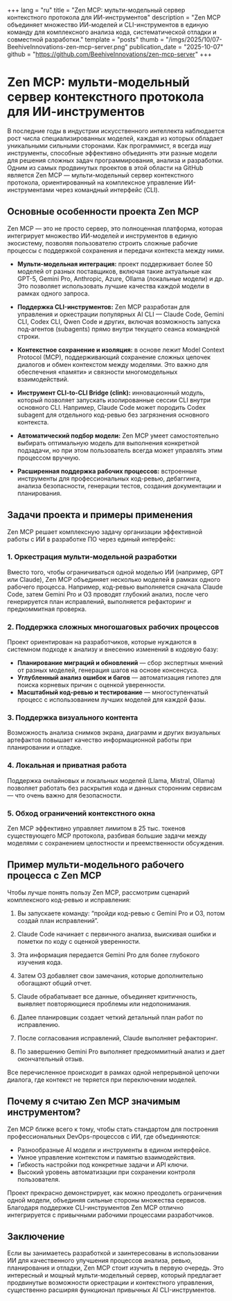 +++
lang = "ru"
title = "Zen MCP: мульти-модельный сервер контекстного протокола для ИИ-инструментов"
description = "Zen MCP объединяет множество ИИ-моделей и CLI-инструментов в единую команду для комплексного анализа кода, систематической отладки и совместной разработки."
template = "posts"
thumb = "/imgs/2025/10/07-BeehiveInnovations-zen-mcp-server.png"
publication_date = "2025-10-07"
github = "https://github.com/BeehiveInnovations/zen-mcp-server"
+++

# Zen MCP: мульти-модельный сервер контекстного протокола для ИИ-инструментов

В последние годы в индустрии искусственного интеллекта наблюдается рост числа специализированных моделей, каждая из которых обладает уникальными сильными сторонами. Как программист, я всегда ищу инструменты, способные эффективно объединять эти разные модели для решения сложных задач программирования, анализа и разработки. Одним из самых продвинутых проектов в этой области на GitHub является Zen MCP — мульти-модельный сервер контекстного протокола, ориентированный на комплексное управление ИИ-инструментами через командный интерфейс (CLI).


## Основные особенности проекта Zen MCP

Zen MCP — это не просто сервер, это полноценная платформа, которая интегрирует множество ИИ-моделей и инструментов в единую экосистему, позволяя пользователю строить сложные рабочие процессы с поддержкой сохранения и передачи контекста между ними.

- **Мульти-модельная интеграция:** проект поддерживает более 50 моделей от разных поставщиков, включая такие актуальные как GPT-5, Gemini Pro, Anthropic, Azure, Ollama (локальные модели) и др. Это позволяет использовать лучшие качества каждой модели в рамках одного запроса.

- **Поддержка CLI-инструментов:** Zen MCP разработан для управления и оркестрации популярных AI CLI — Claude Code, Gemini CLI, Codex CLI, Qwen Code и других, включая возможность запуска под-агентов (subagents) прямо внутри текущего сеанса командной строки.

- **Контекстное сохранение и изоляция:** в основе лежит Model Context Protocol (MCP), поддерживающий сохранение сложных цепочек диалогов и обмен контекстом между моделями. Это важно для обеспечения «памяти» и связности многомодельных взаимодействий.

- **Инструмент CLI-to-CLI Bridge (clink):** инновационный модуль, который позволяет запускать изолированные сессии CLI внутри основного CLI. Например, Claude Code может породить Codex subagent для отдельного код-ревью без загрязнения основного контекста.

- **Автоматический подбор модели:** Zen MCP умеет самостоятельно выбирать оптимальную модель для выполнения конкретной подзадачи, но при этом пользователь всегда может управлять этим процессом вручную.

- **Расширенная поддержка рабочих процессов:** встроенные инструменты для профессиональных код-ревью, дебаггинга, анализа безопасности, генерации тестов, создания документации и планирования.


## Задачи проекта и примеры применения

Zen MCP решает комплексную задачу организации эффективной работы с ИИ в разработке ПО через единый интерфейс:

### 1. Оркестрация мульти-модельной разработки

Вместо того, чтобы ограничиваться одной моделью ИИ (например, GPT или Claude), Zen MCP объединяет несколько моделей в рамках одного рабочего процесса. Например, код-ревью выполняется сначала Claude Code, затем Gemini Pro и O3 проводят глубокий анализ, после чего генерируется план исправлений, выполняется рефакторинг и предкоммитная проверка.

### 2. Поддержка сложных многошаговых рабочих процессов

Проект ориентирован на разработчиков, которые нуждаются в системном подходе к анализу и внесению изменений в кодовую базу:

- **Планирование миграций и обновлений** — сбор экспертных мнений от разных моделей, генерация шагов на основе консенсуса.
- **Углубленный анализ ошибок и багов** — автоматизация гипотез для поиска корневых причин с оценкой уверенности.
- **Масштабный код-ревью и тестирование** — многоступенчатый процесс с использованием лучших моделей для каждой фазы.

### 3. Поддержка визуального контента

Возможность анализа снимков экрана, диаграмм и других визуальных артефактов повышает качество информационной работы при планировании и отладке.

### 4. Локальная и приватная работа

Поддержка онлайновых и локальных моделей (Llama, Mistral, Ollama) позволяет работать без раскрытия кода и данных сторонним сервисам — что очень важно для безопасности.

### 5. Обход ограничений контекстного окна

Zen MCP эффективно управляет лимитом в 25 тыс. токенов существующего MCP протокола, разбивая большие задачи между моделями с сохранением целостности и преемственности обсуждения.


## Пример мульти-модельного рабочего процесса с Zen MCP

Чтобы лучше понять пользу Zen MCP, рассмотрим сценарий комплексного код-ревью и исправления:

1. Вы запускаете команду: “пройди код-ревью с Gemini Pro и O3, потом создай план исправлений”.

2. Claude Code начинает с первичного анализа, выискивая ошибки и пометки по коду с оценкой уверенности.

3. Эта информация передается Gemini Pro для более глубокого изучения кода.

4. Затем O3 добавляет свои замечания, которые дополнительно обогащают общий отчет.

5. Claude обрабатывает все данные, объединяет критичность, выявляет повторяющиеся проблемы или недопонимания.

6. Далее планировщик создает четкий детальный план работ по исправлению.

7. После согласования исправлений, Claude выполняет рефакторинг.

8. По завершению Gemini Pro выполняет предкоммитный анализ и дает окончательный отзыв.

Все перечисленное происходит в рамках одной непрерывной цепочки диалога, где контекст не теряется при переключении моделей.


## Почему я считаю Zen MCP значимым инструментом?

Zen MCP ближе всего к тому, чтобы стать стандартом для построения профессиональных DevOps-процессов с ИИ, где объединяются:

- Разнообразные AI модели и инструменты в едином интерфейсе.
- Умное управление контекстом и памятью взаимодействия.
- Гибкость настройки под конкретные задачи и API ключи.
- Высокий уровень автоматизации при сохранении контроля пользователя.

Проект прекрасно демонстрирует, как можно преодолеть ограничения одной модели, объединяя сильные стороны множества сервисов. Благодаря поддержке CLI-инструментов Zen MCP отлично интегрируется с привычными рабочими процессами разработчиков.


## Заключение

Если вы занимаетесь разработкой и заинтересованы в использовании ИИ для качественного улучшения процессов анализа, ревью, планирования и отладки, Zen MCP стоит изучить в первую очередь. Это интересный и мощный мульти-модельный сервер, который предлагает продвинутые возможности оркестрации и контекстного управления, существенно расширяя функционал привычных AI CLI-инструментов.